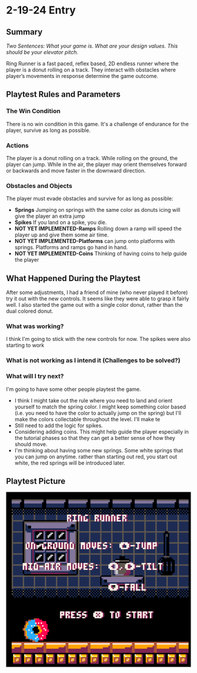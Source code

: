 # 2-19-24 Entry
## Summary
*Two Sentences: What your game is. What are your design values. This should be your elevator pitch.*

Ring Runner is a fast paced, reflex based, 2D endless runner where the player is a donut rolling on a track. They interact with obstacles where player’s movements in response determine the game outcome.

## Playtest Rules and Parameters

### The Win Condition
There is no win condition in this game. It's a challenge of endurance for the player, survive as long as possible. 

### Actions
The player is a donut rolling on a track. While rolling on the ground, the player can jump. While in the air, the player may orient themselves forward or backwards and move faster in the downward direction. 

### Obstacles and Objects
The player must evade obstacles and survive for as long as possible:
- **Springs** Jumping on springs with the same color as donuts icing will give the player an extra jump
- **Spikes** If you land on a spike, you die. 
- **NOT YET IMPLEMENTED-Ramps** Rolling down a ramp will speed the player up and give them some air time. 
- **NOT YET IMPLEMENTED-Platforms** can jump onto platforms with springs. Platforms and ramps go hand in hand.
- **NOT YET IMPLEMENTED-Coins** Thinking of having coins to help guide the player

## What Happened During the Playtest
After some adjustments, I had a friend of mine (who never played it before) try it out with the new controls. It seems like they were able to grasp it fairly well. I also started the game out with a single color donut, rather than the dual colored donut. 


### What was working? 
I think I'm going to stick with the new controls for now. The spikes were also starting to work 

### What is not working as I intend it (Challenges to be solved?) 


### What will I try next? 
I'm going to have some other people playtest the game. 
- I think I might take out the rule where you need to land and orient yourself to match the spring color. I might keep something color based (i.e. you need to have the color to actually jump on the spring) but I'll make the colors collectable throughout the level. I'll make te 
- Still need to add the logic for spikes. 
- Considering adding coins. This might help guide the player especially in the tutorial phases so that they can get a better sense of how they should move.
- I'm thinking about having some new springs. Some white springs that you can jump on anytime. rather than starting out red, you start out white, the red springs will be introduced later.

## Playtest Picture
![playtest_picture](20240218_ring_runner.png)



